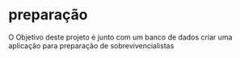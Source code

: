 # preparação

O Objetivo deste projeto é junto com um banco de dados criar uma aplicação para preparação de sobrevivencialistas
